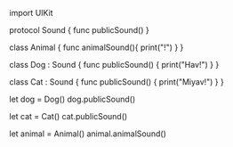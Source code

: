 import UIKit

protocol Sound {
    func publicSound()
}

class Animal {
    func animalSound(){
        print("!")
    }
}

class Dog : Sound {
    func publicSound() {
        print("Hav!")
    }
}

class Cat : Sound {
    func publicSound() {
        print("Miyav!")
    }
}

let dog = Dog()
dog.publicSound()

let cat = Cat()
cat.publicSound()

let animal = Animal()
animal.animalSound()
